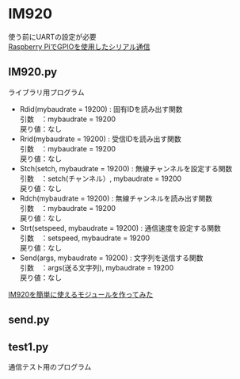 # IM920
使う前にUARTの設定が必要  
[Raspberry PiでGPIOを使用したシリアル通信](https://www.ingenious.jp/raspberry-pi/2019/03/gpio-uart/)

## IM920.py
ライブラリ用プログラム
- Rdid(mybaudrate = 19200) : 固有IDを読み出す関数  
  引数　：mybaudrate = 19200  
  戻り値：なし  
- Rrid(mybaudrate = 19200) : 受信IDを読み出す関数  
  引数　：mybaudrate = 19200  
  戻り値：なし
- Stch(setch, mybaudrate = 19200) : 無線チャンネルを設定する関数  
  引数　：setch(チャンネル）, mybaudrate = 19200  
  戻り値：なし  
- Rdch(mybaudrate = 19200) : 無線チャンネルを読み出す関数  
  引数　：mybaudrate = 19200  
  戻り値：なし  
- Strt(setspeed, mybaudrate = 19200) : 通信速度を設定する関数  
  引数　：setspeed, mybaudrate = 19200  
  戻り値：なし  
- Send(args, mybaudrate = 19200) : 文字列を送信する関数  
  引数　：args(送る文字列), mybaudrate = 19200  
  戻り値：なし  

[IM920を簡単に使えるモジュールを作ってみた](https://www.autumn-color.com/archives/298)

## send.py


## test1.py
通信テスト用のプログラム
